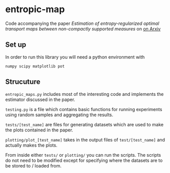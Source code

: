 # entropic-map
Code accompanying the paper *Estimation of entropy-regularized optimal transport maps between
non-compactly supported measures* on [on Arxiv](TODO)

## Set up

In order to run this library you will need a python environment with

```numpy scipy matplotlib pot```

## Strucuture

`entropic_maps.py` includes most of the interesting code and implements the estimator discussed in the paper.

`testing.py` is a file which contains basic functions for running experiments using random samples and aggregating the results.

`tests/[test_name]` are files for generating datasets which are used to make the plots contained in the paper.

`plotting/plot_[test_name]` takes in the output files of `test/[test_name]` and actually makes the plots. 


From inside either `tests/` or `plotting/` you can run the scripts. The scripts do not need to be modified except for specifying where the datasets are to be stored to / loaded from. 
